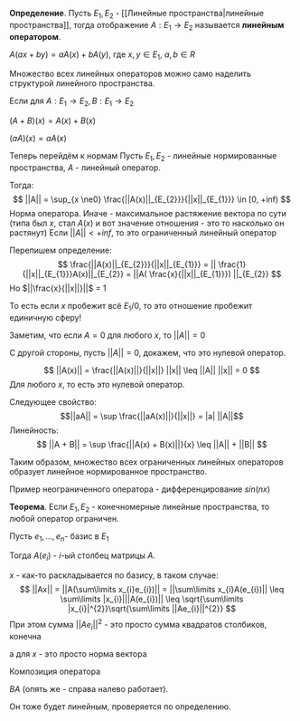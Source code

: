 **Определение**. Пусть $E_{1}, E_{2}$ - [[Линейные пространства|линейные пространства]], тогда отображение $A: E_{1} \rightarrow E_{2}$ называется **линейным оператором**.

$A(ax + by) = aA(x) + bA(y)$, где $x, y \in E_{1}$, $a, b \in R$

Множество всех линейных операторов можно само наделить структурой линейного пространства.

Если для $A: E_{1} \rightarrow E_{2}, B: E_{1} \rightarrow E_{2}$

$(A + B)(x) = A(x) + B(x)$

$(aA)(x) = aA(x)$

Теперь перейдём к нормам
Пусть $E_{1}, E_{2}$ - линейные нормированные пространства, $A$ - линейный оператор.

Тогда:
$$
||A|| = \sup_{x \ne0} \frac{||A(x)||_{E_{2}}}{||x||_{E_{1}}} \in [0, +inf)
$$
Норма оператора. Иначе - максимальное растяжение вектора по сути (типа был $x$, стал $A(x)$ и вот значение отношения - это то насколько он растянут)
Если $||A|| < +inf$, то это ограниченный линейный оператор

Перепишем определение:
$$
\frac{||A(x)||_{E_{2}}}{||x||_{E_{1}}} = || \frac{1}{||x||_{E_{1}}}A(x)||_{E_{2}} = ||A( \frac{x}{||x||_{E_{1}}}) ||_{E_{2}} 
$$
Но $||\frac{x}{||x||}||$ = 1

То есть если $x$ пробежит всё $E_{1} / 0$, то это отношение пробежит единичную сферу!

Заметим, что если $A = 0$ для любого $x$, то $||A|| = 0$

С другой стороны, пусть $||A|| = 0$, докажем, что это нулевой оператор.

$$
||A(x)|| = \frac{||A(x)||}{||x||} ||x|| \leq ||A|| ||x|| = 0
$$
Для любого $x$, то есть это нулевой оператор.

Следующее свойство:
$$||aA|| = \sup \frac{||aA(x)||}{||x||} = |a| ||A||$$
Линейность:
$$
||A + B|| = \sup \frac{||A(x) + B(x)||}{x} \leq ||A|| + ||B||
$$

Таким образом, множество всех ограниченных линейных операторов образует линейное нормированное пространство.

Пример неограниченного оператора - дифференцирование $sin(nx)$

**Теорема**. Если $E_{1}, E_{2}$ - конечномерные линейные пространства, то любой оператор ограничен.

Пусть $e_{1}, ..., e_{n}$- базис в $E_{1}$

Тогда $A(e_{i})$ - $i$-ый столбец матрицы $A$.

$x$ - как-то раскладывается по базису, в таком случае:
$$
||Ax|| = ||A(\sum\limits x_{i}e_{i})|| = ||\sum\limits x_{i}A(e_{i})|| \leq \sum\limits |x_{i}|||A(e_{i})|| \leq \sqrt{\sum\limits |x_{i}|^{2}}\sqrt{\sum\limits ||Ae_{i}||^{2}}
$$
При этом сумма $||Ae_{i}||^{2}$ - это просто сумма квадратов столбиков, конечна

а для $x$ - это просто норма вектора

Композиция оператора

$BA$ (опять же - справа налево работает).

Он тоже будет линейным, проверяется по определению.


